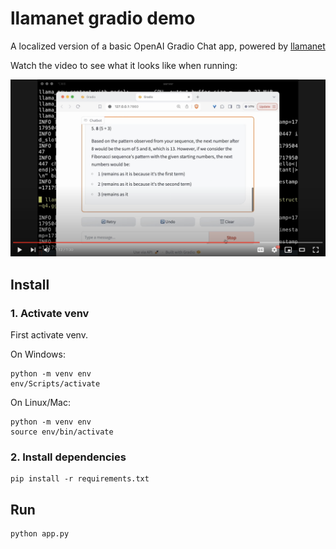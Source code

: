 # llamanet gradio demo

A localized version of a basic OpenAI Gradio Chat app, powered by [llamanet](https://github.com/pinokiocomputer/llamanet)

Watch the video to see what it looks like when running:

[![video.png](video.png)](https://www.youtube.com/watch?v=PN5cEi7GqAE)

## Install

### 1. Activate venv

First activate venv.

On Windows:

```
python -m venv env
env/Scripts/activate
```


On Linux/Mac:

```
python -m venv env
source env/bin/activate
```

### 2. Install dependencies

```
pip install -r requirements.txt
```

## Run

```
python app.py
```
